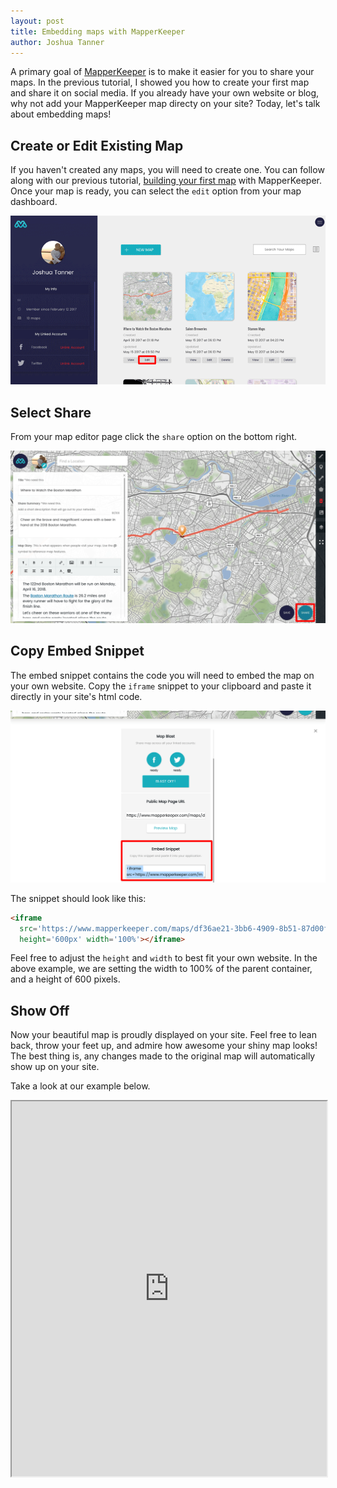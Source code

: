 ```yaml
---
layout: post
title: Embedding maps with MapperKeeper
author: Joshua Tanner
---
```


A primary goal of [MapperKeeper](https://www.mapperkeeper.com) is to make it easier for you to share your maps.  In the previous tutorial, I showed you how to create your first map and share it on social media.  If you already have your own website or blog, why not add your MapperKeeper map directy on your site?  Today, let's talk about embedding maps!

## Create or Edit Existing Map

If you haven't created any maps, you will need to create one.  You can follow along with our previous tutorial, [building your first map](/MapperKeeper-Tutorial/) with MapperKeeper.  Once your map is ready, you can select the `edit` option from your map dashboard.

![Edit map option](/images/embed/edit-map.png)

## Select Share

From your map editor page click the `share` option on the bottom right.

![Share Options](/images/embed/share-options.png)

## Copy Embed Snippet

The embed snippet contains the code you will need to embed the map on your own website.  Copy the `iframe` snippet to your clipboard and paste it directly in your site's html code.

![Embed](/images/embed/embed-iframe.png)

The snippet should look like this:

```html
<iframe 
  src='https://www.mapperkeeper.com/maps/df36ae21-3bb6-4909-8b51-87d00f1c4146?mode=embed' 
  height='600px' width='100%'></iframe>
```

Feel free to adjust the `height` and `width` to best fit your own website.  In the above example, we are setting the width to 100% of the parent container, and a height of 600 pixels.

## Show Off

Now your beautiful map is proudly displayed on your site.  Feel free to lean back, throw your feet up, and admire how awesome your shiny map looks!  The best thing is, any changes made to the original map will automatically show up on your site.

Take a look at our example below.  

<iframe 
  src='https://www.mapperkeeper.com/maps/df36ae21-3bb6-4909-8b51-87d00f1c4146?mode=embed' 
  height='600px' width='100%'></iframe>
